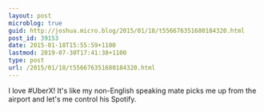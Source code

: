 ```yaml
---
layout: post
microblog: true
guid: http://joshua.micro.blog/2015/01/18/t556676351680184320.html
post_id: 39153
date: 2015-01-18T15:55:59+1100
lastmod: 2019-07-30T17:41:38+1100
type: post
url: /2015/01/18/t556676351680184320.html
---
```

I love #UberX! It's like my non-English speaking mate picks me up from the airport and let's me control his Spotify.
